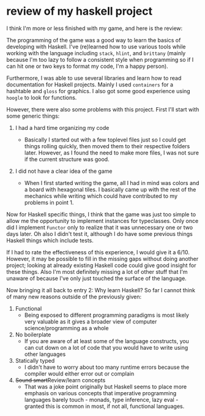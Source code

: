 # review of my haskell project

I think I'm more or less finished with my game, and here is the review:

The programming of the game was a good way to learn the basics of developing with
Haskell. I've (re)learned how to use various tools while working with the language
including `stack`, `hlint`, and `brittany` (mainly because I'm too lazy to follow
a consistent style when programming so if I can hit one or two keys to format my
code, I'm a happy person).

Furthermore, I was able to use several libraries and learn how to read documentation
for Haskell projects. Mainly I used `containers` for a hashtable and `gloss` for
graphics. I also got some good experience using `hoogle` to look for functions.

However, there were also some problems with this project. First I'll start with
some generic things:

1. I had a hard time organizing my code
    - Basically I started out with a few toplevel files just so I could get things
    rolling quickly, then moved them to their respective folders later. However,
    as I found the need to make more files, I was not sure if the current structure
    was good.

2. I did not have a clear idea of the game
    - When I first started writing the game, all I had in mind was colors and a
    board with hexagonal tiles. I basically came up with the rest of the mechanics
    while writing which could have contributed to my problems in point 1.

Now for Haskell specific things, I think that the game was just too simple to allow
me the opportunity to implement instances for typeclasses. Only once did I implement
`Functor` only to realize that it was unnecessary one or two days later. Oh also
I didn't test it, although I do have some previous things Haskell things which include
tests.

If I had to rate the effectiveness of this experience, I would give it a 6/10.
However, it may be possible to fill in the missing gaps without doing another project;
looking at already existing Haskell code could give good insight for these things.
Also I'm most definitely missing a lot of other stuff that I'm unaware of because
I've only just touched the surface of the language.

Now bringing it all back to entry 2: Why learn Haskell? So far I cannot think of
many new reasons outside of the previously given:

1. Functional
    - Being exposed to different programming paradigms is most likely very valuable
    as it gives a broader view of computer science/programming as a whole
2. No boilerplate
    - If you are aware of at least some of the language constructs, you can cut down
    on a lot of code that you would have to write using other languages
3. Statically typed
    - I didn't have to worry about too many runtime errors because the compiler would
    either error out or complain
4. ~~Sound smart~~Review/learn concepts
    - That was a joke point originally but Haskell seems to place more emphasis on
    various concepts that imperative programming languages barely touch - monads,
    type inference, lazy eval - granted this is common in most, if not all,
    functional languages.
